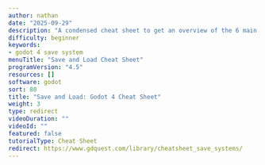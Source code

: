 ```yaml
---
author: nathan
date: "2025-09-29"
description: "A condensed cheat sheet to get an overview of the 6 main saving and loading methods in Godot 4. This page compares var2str, var2bytes, FileAccess, ResourceSaver, ConfigFile, and JSON with minimal code examples and quick pros and cons of each method."
difficulty: beginner
keywords:
- godot 4 save system
menuTitle: "Save and Load Cheat Sheet"
programVersion: "4.5"
resources: []
software: godot
sort: 80
title: "Save and Load: Godot 4 Cheat Sheet"
weight: 3
type: redirect
videoDuration: ""
videoId: ""
featured: false
tutorialType: Cheat Sheet
redirect: https://www.gdquest.com/library/cheatsheet_save_systems/
---
```

